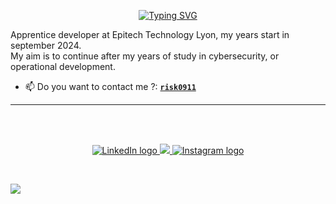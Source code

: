<p align='center'>
  <a href="https://git.io/typing-svg"><img src="https://readme-typing-svg.demolab.com?font=Fira+Code&weight=600&size=19&duration=6000&pause=1000&color=9C00BD&vCenter=true&repeat=false&random=false&width=435&lines=Student+at+Epitech+from+September+2024" 
  alt="Typing SVG" /></a>
</p>

Apprentice developer at Epitech Technology Lyon, my years start in september 2024.<br/>
My aim is to continue after my years of study in cybersecurity, or operational development.<br/>

- 📫 Do you want to contact me ?: [**`risk0911`**](mailto:mael.rabot@epitech.eu)
---

<br/><br/>
<p align='center'>
    <a href="https://www.linkedin.com/in/na/">
        <img src="https://img.shields.io/badge/LinkedIn-0077B5?style=for-the-badge&logo=linkedin&logoColor=white" alt="LinkedIn logo">
    </a>
  <a href="https://x.com/riskr6s">
        <img src="[https://img.shields.io/badge/X-black.svg?logo=X&logoColor=white](https://img.shields.io/badge/x-0d0d0d?style=for-the-badge&logo=x&logoColor=dark%22%20alt=%22x%20logo%22">
    </a>
    <a href="https://www.instagram.com/na/">
        <img src="https://img.shields.io/badge/Instagram-E4405F?style=for-the-badge&logo=instagram&logoColor=white" alt="Instagram logo">
</p>

<br/>

[![](https://visitcount.itsvg.in/api?id=RISK-alt&icon=2&color=0)](https://visitcount.itsvg.in)

